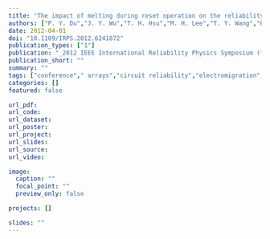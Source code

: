 ```yaml
---
title: "The impact of melting during reset operation on the reliability of phase change memory"
authors: ["P. Y. Du","J. Y. Wu","T. H. Hsu","M. H. Lee","T. Y. Wang","H. Y. Cheng","E. K. Lai","S. C. Lai","H. L. Lung","S. Kim","M. J. BrightSky","Y. Zhu","S. Mittal","R. Cheek","S. Raoux","E. A. Joseph","A. Schrott","underlineJing Li","C. Lam"]
date: 2012-04-01
doi: "10.1109/IRPS.2012.6241872"
publication_types: ["1"]
publication: "_2012 IEEE International Reliability Physics Symposium (**IRPS**)_"
publication_short: ""
summary: ""
tags: ["conference"," arrays","circuit reliability","electromigration","melting","phase change memories","segregation","gst-based phase change memory","reset melting healing effect","set induced damage","set operation","control circuits","electromigration","large test chips","operation impact","phase change memory reliability","phase segregation","reset operation","conductivity","electromigration","maintenance engineering","phase change materials","phase change memory","resistance","tin","endurance","reset operation","electromigration","melting","phasechange memory (pcm)","reliability","segregation"]
categories: []
featured: false

url_pdf:
url_code:
url_dataset:
url_poster:
url_project:
url_slides:
url_source:
url_video:

image:
  caption: ""
  focal_point: ""
  preview_only: false

projects: []

slides: ""
---
```


